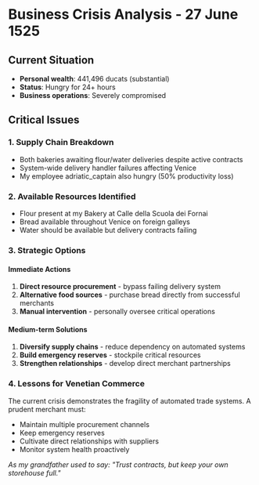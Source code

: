 # Business Crisis Analysis - 27 June 1525

## Current Situation
- **Personal wealth**: 441,496 ducats (substantial)
- **Status**: Hungry for 24+ hours
- **Business operations**: Severely compromised

## Critical Issues

### 1. Supply Chain Breakdown
- Both bakeries awaiting flour/water deliveries despite active contracts
- System-wide delivery handler failures affecting Venice
- My employee adriatic_captain also hungry (50% productivity loss)

### 2. Available Resources Identified
- Flour present at my Bakery at Calle della Scuola dei Fornai
- Bread available throughout Venice on foreign galleys
- Water should be available but delivery contracts failing

### 3. Strategic Options

#### Immediate Actions
1. **Direct resource procurement** - bypass failing delivery system
2. **Alternative food sources** - purchase bread directly from successful merchants
3. **Manual intervention** - personally oversee critical operations

#### Medium-term Solutions
1. **Diversify supply chains** - reduce dependency on automated systems
2. **Build emergency reserves** - stockpile critical resources
3. **Strengthen relationships** - develop direct merchant partnerships

### 4. Lessons for Venetian Commerce
The current crisis demonstrates the fragility of automated trade systems. A prudent merchant must:
- Maintain multiple procurement channels
- Keep emergency reserves
- Cultivate direct relationships with suppliers
- Monitor system health proactively

*As my grandfather used to say: "Trust contracts, but keep your own storehouse full."*